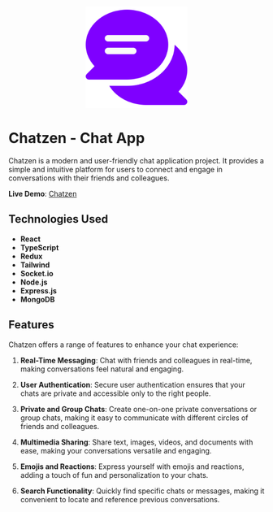 <p align="center">
  <img width="200" height="200" src="./src/img/chatzen-icon.png">
</p>

# Chatzen - Chat App

Chatzen is a modern and user-friendly chat application project. It provides a simple and intuitive platform for users to connect and engage in conversations with their friends and colleagues.

**Live Demo**: [Chatzen](#)

## Technologies Used

- **React**
- **TypeScript**
- **Redux**
- **Tailwind**
- **Socket.io**
- **Node.js**
- **Express.js**
- **MongoDB**

## Features

Chatzen offers a range of features to enhance your chat experience:

1. **Real-Time Messaging**: Chat with friends and colleagues in real-time, making conversations feel natural and engaging.

2. **User Authentication**: Secure user authentication ensures that your chats are private and accessible only to the right people.

3. **Private and Group Chats**: Create one-on-one private conversations or group chats, making it easy to communicate with different circles of friends and colleagues.

4. **Multimedia Sharing**: Share text, images, videos, and documents with ease, making your conversations versatile and engaging.

5. **Emojis and Reactions**: Express yourself with emojis and reactions, adding a touch of fun and personalization to your chats.

6. **Search Functionality**: Quickly find specific chats or messages, making it convenient to locate and reference previous conversations.

<!-- 9. **Responsive Design**: ChatZen is designed to work seamlessly on both desktop and mobile devices, ensuring you can chat on the go. -->

<!--
6. **Notification System**: Stay updated with notifications for new messages, ensuring you never miss an important conversation. -->
